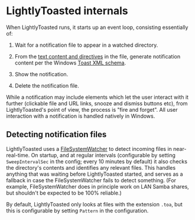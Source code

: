 # LightlyToasted internals

When LightlyToasted runs, it starts up an event loop, consisting essentially of:

1. Wait for a notification file to appear in a watched directory.

2. From the [text content and directives](file_format.md) in the file, generate notification content per the Windows [Toast XML schema](https://docs.microsoft.com/en-us/uwp/schemas/tiles/toastschema/schema-root).

3. Show the notification.

4. Delete the notification file.

While a notification may include elements which let the user interact with it further (clickable file and URL links, snooze and dismiss buttons etc), from LightlyToasted's point of view, the process is "fire and forget".  All user interaction with a notification is handled natively in Windows.

## Detecting notification files<!--anchorinuse-->

LightlyToasted uses a [FileSystemWatcher](https://docs.microsoft.com/en-us/dotnet/api/system.io.filesystemwatcher?view=net-6.0) to detect incoming files in near-real-time.  On startup, and at regular intervals (configurable by setting `SweepIntervalSec` in the config; every 10 minutes by default) it also checks the directory's contents and identifies any relevant files.  This handles anything that was waiting before LightlyToasted started, and serves as a fallback in case the FileSystemWatcher fails to detect something.  (For example, FileSystemWatcher does in principle work on LAN Samba shares, but shouldn't be expected to be 100% reliable.)

By default, LightlyToasted only looks at files with the extension `.toa`, but this is configurable by setting `Pattern` in the configuration.

